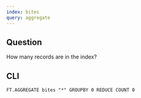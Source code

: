 ```yaml
---
index: bites
query: aggregate
---
```


## Question

How many records are in the index?

## CLI

```
FT.AGGREGATE bites "*" GROUPBY 0 REDUCE COUNT 0
```
